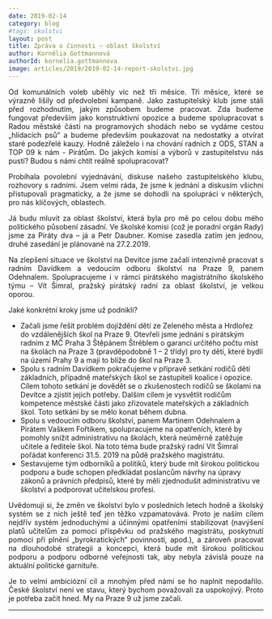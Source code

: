```yaml
---
date: 2019-02-14
category: blog
#tags: skolstvi
layout: post
title: Zpráva o činnosti – oblast školství
author: Kornélia Gottmannová
authorId: kornelia.gottmannova
image: articles/2019/2019-02-14-report-skolstvi.jpg
---
```

<p style='text-align: justify;'>
Od komunálních voleb uběhly víc než tři měsíce. Tři měsíce, které se výrazně lišily od předvolební kampaně. Jako zastupitelský klub jsme stáli před rozhodnutím, jakým způsobem budeme pracovat. Zda budeme fungovat především jako konstruktivní opozice a budeme spolupracovat s Radou městské části na programových shodách nebo se vydáme cestou „hlídacích psů“ a budeme především poukazovat na nedostatky a otvírat staré podezřelé kauzy. 
Hodně záleželo i na chování radních z ODS, STAN a TOP 09 k nám - Pirátům. Do jakých komisí a výborů v zastupitelstvu nás pustí? Budou s námi chtít reálně spolupracovat?
</p><p style='text-align: justify;'>
Probíhala povolební vyjednávání, diskuse našeho zastupitelského klubu, rozhovory s radními. Jsem velmi ráda, že jsme k jednání a diskusím všichni přistupovali pragmaticky, a že jsme se dohodli na spolupráci v některých, pro nás klíčových, oblastech.
</p><p style='text-align: justify;'>
Já budu mluvit za oblast školství, která byla pro mě po celou dobu mého politického působení zásadní. Ve školské komisi (což je poradní orgán Rady) jsme za Piráty dva – já a Petr Daubner. Komise zasedla zatím jen jednou, druhé zasedání je plánované na 27.2.2019.
</p><p style='text-align: justify;'>
Na zlepšení situace ve školství na Devítce jsme začali intenzivně pracovat s radním Davídkem a vedoucím odboru školství na Praze 9, panem Odehnalem. Spolupracujeme i v rámci pirátského magistrátního školského týmu – Vít Šimral, pražský pirátský radní za oblast školství, je velkou oporou. 
</p><p style='text-align: justify;'>
Jaké konkrétní kroky jsme už podnikli?
</p><p style='text-align: justify;'>
<ul class="dashed">
<li>Začali jsme řešit problém dojíždění dětí ze Zeleného města a Hrdlořez do vzdálenějších škol na Praze 9. Otevřeli jsme jednání s pirátským radním z MČ Praha 3 Štěpánem Štréblem o garanci určitého počtu míst na školách na Praze 3 (pravděpodobně 1 – 2 třídy) pro ty děti, které bydlí na území Prahy 9 a mají to blíže do škol na Praze 3.</li>
<li>Spolu s radním Davídkem pokračujeme v přípravě setkání rodičů dětí základních, případně mateřských škol se zastupiteli koalice i opozice. Cílem tohoto setkání je dovědět se o zkušenostech rodičů se školami na Devítce a zjistit jejich potřeby. Dalším cílem je vysvětlit rodičům kompetence městské části jako zřizovatele mateřských a základních škol. Toto setkání by se mělo konat během dubna.</li>
<li>Spolu s vedoucím odboru školství, panem Martinem Odehnalem a Pirátem Vaškem Fořtíkem, spolupracujeme na opatřeních, které by pomohly snížit administrativu na školách, která neúměrně zatěžuje učitele a ředitele škol. Na toto téma bude pražský radní Vít Šimral pořádat konferenci 31.5. 2019 na půdě pražského magistrátu.</li>
<li>Sestavujeme tým odborníků a politiků, který bude mít širokou politickou podporu a bude schopen předkládat poslancům návrhy na úpravy zákonů a právních předpisů, které by měli zjednodušit administrativu ve školství a podporovat učitelskou profesi.</li>
</ul>
</p><p style='text-align: justify;'>
Uvědomuji si, že změn ve školství bylo v posledních letech hodně a školský systém se z nich ještě teď jen těžko vzpamatovává. Proto je naším cílem nejdřív systém jednoduchými a účinnými opatřeními stabilizovat (navýšení platů učitelům za pomoci příspěvku od pražského magistrátu, poskytnutí pomoci při plnění „byrokratických“ povinností, apod.), a zároveň pracovat na dlouhodobé strategii a koncepci, která bude mít širokou politickou podporu a podporu odborné veřejnosti tak, aby nebyla závislá pouze na aktuální politické garnituře. 
</p><p style='text-align: justify;'>
Je to velmi ambiciózní cíl a mnohým před námi se ho naplnit nepodařilo. České školství není ve stavu, který bychom považovali za uspokojivý. Proto je potřeba začít hned. My na Praze 9 už jsme začali. 
</p>

---
